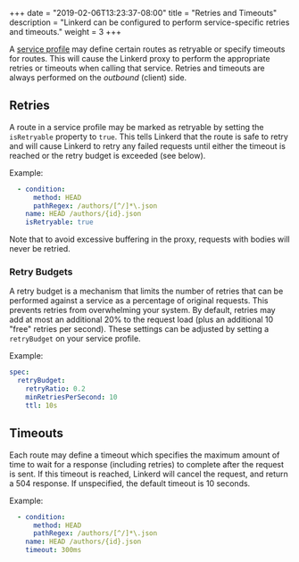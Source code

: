 +++
date = "2019-02-06T13:23:37-08:00"
title = "Retries and Timeouts"
description = "Linkerd can be configured to perform service-specific retries and timeouts."
weight = 3
+++

A [service profile](/2/features/service-profiles/) may define certain routes as
retryable or specify timeouts for routes.  This will cause the Linkerd proxy to
perform the appropriate retries or timeouts when calling that service.  Retries
and timeouts are always performed on the *outbound* (client) side.

## Retries

A route in a service profile may be marked as retryable by setting the
`isRetryable` property to `true`.  This tells Linkerd that the route is safe to
retry and will cause Linkerd to retry any failed requests until either the
timeout is reached or the retry budget is exceeded (see below).

Example:

```yaml
  - condition:
      method: HEAD
      pathRegex: /authors/[^/]*\.json
    name: HEAD /authors/{id}.json
    isRetryable: true
```

Note that to avoid excessive buffering in the proxy, requests with bodies will
never be retried.

### Retry Budgets

A retry budget is a mechanism that limits the number of retries that can be
performed against a service as a percentage of original requests.  This
prevents retries from overwhelming your system.  By default, retries may add  at
most an additional 20% to the request load (plus an additional 10 "free"
retries per second).  These settings can be adjusted by setting a `retryBudget`
on your service profile.

Example:

```yaml
spec:
  retryBudget:
    retryRatio: 0.2
    minRetriesPerSecond: 10
    ttl: 10s
```

## Timeouts

Each route may define a timeout which specifies the maximum amount of time to
wait for a response (including retries) to complete after the request is sent.
If this timeout is reached, Linkerd will cancel the request, and return a 504
response.  If unspecified, the default timeout is 10 seconds.

Example:

```yaml
  - condition:
      method: HEAD
      pathRegex: /authors/[^/]*\.json
    name: HEAD /authors/{id}.json
    timeout: 300ms
```
